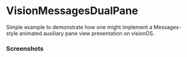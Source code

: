 # VisionMessagesDualPane

Simple example to demonstrate how one might implement a Messages-style animated auxiliary pane view presentation on visionOS.

### Screenshots

